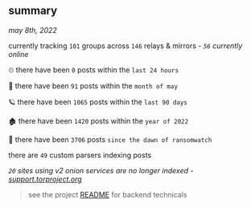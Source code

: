 
## summary
_may 8th, 2022_

currently tracking `101` groups across `146` relays & mirrors - _`56` currently online_

⏲ there have been `0` posts within the `last 24 hours`

🦈 there have been `91` posts within the `month of may`

🪐 there have been `1065` posts within the `last 90 days`

🏚 there have been `1420` posts within the `year of 2022`

🦕 there have been `3706` posts `since the dawn of ransomwatch`

there are `49` custom parsers indexing posts

_`20` sites using v2 onion services are no longer indexed - [support.torproject.org](https://support.torproject.org/onionservices/v2-deprecation/)_

> see the project [README](https://github.com/thetanz/ransomwatch#ransomwatch--) for backend technicals
